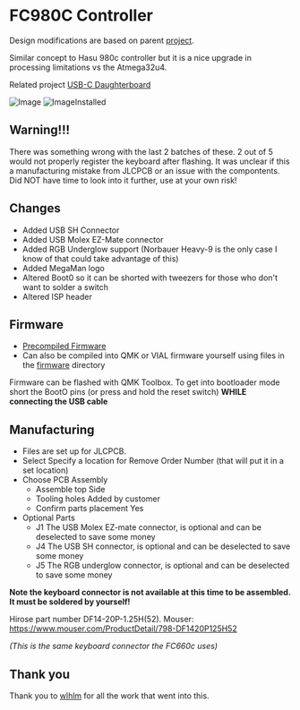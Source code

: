# FC980C Controller
Design modifications are based on parent [project](https://github.com/wlhlm/fc980c-controller).  

Similar concept to Hasu 980c controller but it is a nice upgrade in processing limitations vs the Atmega32u4.

Related project [USB-C Daughterboard](https://github.com/davek184/980_Usb_C_Daughterboard)

![Image](https://i.imgur.com/SFc11gN.jpg)
![ImageInstalled](https://i.imgur.com/FoyMTGV.jpg)

## Warning!!!
There was something wrong with the last 2 batches of these.  2 out of 5 would not properly register the keyboard after flashing.  It was unclear if this a manufacturing mistake from JLCPCB or an issue with the compontents.  Did NOT have time to look into it further, use at your own risk!

## Changes
* Added USB SH Connector
* Added USB Molex EZ-Mate connector
* Added RGB Underglow support (Norbauer Heavy-9 is the only case I know of that could take advantage of this)
* Added MegaMan logo
* Altered Boot0 so it can be shorted with tweezers for those who don't want to solder a switch
* Altered ISP header

## Firmware
* [Precompiled Firmware](/firmware)
* Can also be compiled into QMK or VIAL firmware yourself using files in the [firmware](/firmware/fc980c) directory

Firmware can be flashed with QMK Toolbox.  To get into bootloader mode short the BootO pins (or press and hold the reset switch) **WHILE connecting the USB cable**

## Manufacturing
* Files are set up for JLCPCB.  
* Select Specify a location for Remove Order Number (that will put it in a set location)
* Choose PCB Assembly
  * Assemble top Side
  * Tooling holes Added by customer
  * Confirm parts placement Yes
* Optional Parts
  * J1 The USB Molex EZ-mate connector, is optional and can be deselected to save some money
  * J4 The USB SH connector, is optional and can be deselected to save some money
  * J5 The RGB underglow connector, is optional and can be deselected to save some money

**Note the keyboard connector is not available at this time to be assembled.  It must be soldered by yourself!**

Hirose part number DF14-20P-1.25H(52).  Mouser: https://www.mouser.com/ProductDetail/798-DF1420P125H52

_(This is the same keyboard connector the FC660c uses)_

## Thank you
Thank you to [wlhlm](https://github.com/wlhlm) for all the work that went into this.  
